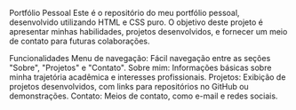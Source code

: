 Portfólio Pessoal
Este é o repositório do meu portfólio pessoal, desenvolvido utilizando HTML e CSS puro. O objetivo deste projeto é apresentar minhas habilidades, projetos desenvolvidos, e fornecer um meio de contato para futuras colaborações.

Funcionalidades
Menu de navegação: Fácil navegação entre as seções "Sobre", "Projetos" e "Contato".
Sobre mim: Informações básicas sobre minha trajetória acadêmica e interesses profissionais.
Projetos: Exibição de projetos desenvolvidos, com links para repositórios no GitHub ou demonstrações.
Contato: Meios de contato, como e-mail e redes sociais.
